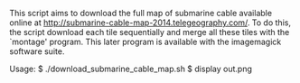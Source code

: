 This script aims to download the full map of submarine cable available online at http://submarine-cable-map-2014.telegeography.com/. To do this, the script download each tile sequentially and merge all these tiles with the `montage' program. This later program is available with the imagemagick software suite.

Usage:
$ ./download_submarine_cable_map.sh
$ display out.png
